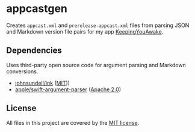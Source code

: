# appcastgen

Creates `appcast.xml` and `prerelease-appcast.xml` files from parsing JSON and Markdown version file pairs for my app [KeepingYouAwake](https://github.com/newmarcel/KeepingYouAwake).

## Dependencies

Uses third-party open source code for argument parsing and Markdown conversions.

- [johnsundell/ink](https://github.com/johnsundell/ink) ([MIT](https://github.com/JohnSundell/Ink/blob/master/LICENSE)))
- [apple/swift-argument-parser](https://github.com/apple/swift-argument-parser) ([Apache 2.0](https://github.com/apple/swift-argument-parser/blob/main/LICENSE.txt))

## License

All files in this project are covered by the [MIT license](http://opensource.org/licenses/MIT).
